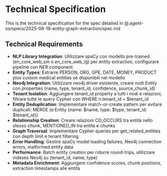 # Technical Specification

This is the technical specification for the spec detailed in @.agent-os/specs/2025-08-18-entity-graph-extraction/spec.md

## Technical Requirements

- **NLP Library Integration**: Utilizzare spaCy con modello pre-trained (en_core_web_sm o en_core_web_lg) per entity extraction, configurare pipeline con NER component
- **Entity Types**: Estrarre PERSON, ORG, GPE, DATE, MONEY, PRODUCT plus custom medical entities se disponibili nel modello
- **Neo4j Integration**: Utilizzare neo4j driver esistente, creare nodi Entity con properties (name, type, tenant_id, confidence, source_chunk_id)
- **Tenant Isolation**: Aggiungere tenant_id property a tutti i nodi e relazioni, filtrare tutte le query Cypher con WHERE n.tenant_id = $tenant_id
- **Entity Deduplication**: Implementare match-or-create pattern per evitare duplicati: MERGE (e:Entity {name: $name, type: $type, tenant_id: $tenant_id})
- **Relationship Creation**: Creare relazioni CO_OCCURS tra entità nello stesso chunk, MENTIONED_IN tra entità e chunks
- **Graph Traversal**: Implementare Cypher queries per get_related_entities con depth limit e tenant filtering
- **Error Handling**: Gestire spaCy model loading failures, Neo4j connection errors, malformed entity data
- **Performance**: Batch entity creation per ridurre round-trips, utilizzare indexes Neo4j su (tenant_id, name, type)
- **Metadata Enrichment**: Aggiungere confidence scores, chunk positions, extraction timestamps alle entità